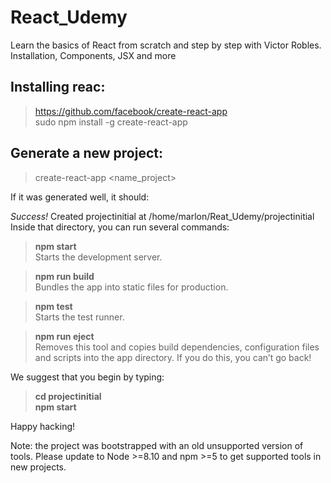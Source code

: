 # React_Udemy
Learn the basics of React from scratch and step by step with Victor Robles. Installation, Components, JSX and more

## Installing reac:
> https://github.com/facebook/create-react-app  
> sudo npm install -g create-react-app

## Generate a new project:
> create-react-app <name_project>  

If it was generated well, it should:

_Success!_ Created projectinitial at /home/marlon/Reat_Udemy/projectinitial
Inside that directory, you can run several commands:

  > **npm start**  
    Starts the development server.

  > **npm run build**  
    Bundles the app into static files for production.

  > **npm test**  
    Starts the test runner.

  > **npm run eject**  
    Removes this tool and copies build dependencies, configuration files
    and scripts into the app directory. If you do this, you can’t go back!

We suggest that you begin by typing:

  > **cd projectinitial  
    npm start**

Happy hacking!

Note: the project was bootstrapped with an old unsupported version of tools.
Please update to Node >=8.10 and npm >=5 to get supported tools in new projects.
